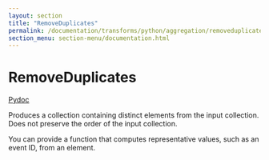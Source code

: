 ```yaml
---
layout: section
title: "RemoveDuplicates"
permalink: /documentation/transforms/python/aggregation/removeduplicates/
section_menu: section-menu/documentation.html
---
```

<!--
Licensed under the Apache License, Version 2.0 (the "License");
you may not use this file except in compliance with the License.
You may obtain a copy of the License at

http://www.apache.org/licenses/LICENSE-2.0

Unless required by applicable law or agreed to in writing, software
distributed under the License is distributed on an "AS IS" BASIS,
WITHOUT WARRANTIES OR CONDITIONS OF ANY KIND, either express or implied.
See the License for the specific language governing permissions and
limitations under the License.
-->

# RemoveDuplicates
[Pydoc](https://beam.apache.org/releases/pydoc/current/apache_beam.transforms.util.html?highlight=removeduplicates#apache_beam.transforms.util.RemoveDuplicates)

Produces a collection containing distinct elements from the input collection.
Does not preserve the order of the input collection.

You can provide a function that computes representative values, such as an event ID,
from an element.
